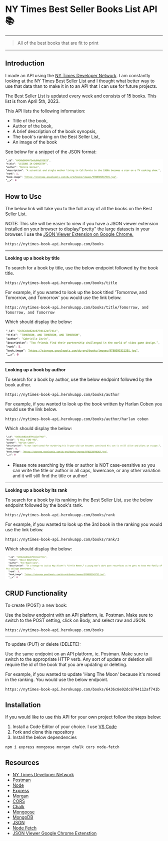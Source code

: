 # NY Times Best Seller Books List API 📚
---
> All of the best books that are fit to print
---

## Introduction
I made an API using the [NY Times Developer Network](https://developer.nytimes.com/). I am constantly looking at the NY Times Best Seller List and I thought what better way to use that data than to make it in to an API that I can use for future projects.

The Best Seller List is updated every week and consists of 15 books. This list is from April 5th, 2023.

This API lists the following information:
- Title of the book,
- Author of the book,
- A brief description of the book synopsis,
- The book's ranking on the Best Seller List,
- An image of the book

See below for a snippet of the JSON format:

![JSON Format Screenshot](./assets/jsonformat.png?raw=true "JSON Format Screenshot")

## How to Use
The below link will take you to the full array of all the books on the Best Seller List.

NOTE: This site will be easier to view if you have a JSON viewer extension installed on your browser to display/"pretty" the large datasets in your browser. I use the [JSON Viewer Extension on Google Chrome.](https://chrome.google.com/webstore/detail/json-viewer/gbmdgpbipfallnflgajpaliibnhdgobh?hl=en-US)

```
https://nytimes-book-api.herokuapp.com/books
```
---
**Looking up a book by title**

To search for a book by title, use the below endpoint followed by the book title.

```
https://nytimes-book-api.herokuapp.com/books/title
```

For example, if you wanted to look up the book titled 'Tomorrow, and Tomorrow, and Tomorrow' you would use the link below.

```
https://nytimes-book-api.herokuapp.com/books/title/Tomorrow, and Tomorrow, and Tomorrow
```

Which should display the below:

![Tomorrow, and Tomorrow, and Tomorrow](./assets/Tomorrow.png?raw=true "Tomorrow, and Tomorrow, and Tomorrow JSON")

---
**Looking up a book by author**

To search for a book by author, use the below endpoint followed by the book author.

```
https://nytimes-book-api.herokuapp.com/books/author
```
For example, if you wanted to look up the book written by Harlan Coben you would use the link below.

```
https://nytimes-book-api.herokuapp.com/books/author/harlan coben
```

Which should display the below:

![Harlan Coben](./assets/Harlan.png?raw=true "Harlan Coben JSON")

- Please note searching by title or author is NOT case-sensitive so you can write the title or author in all caps, lowercase, or any other variation and it will still find the title or author!

---
**Looking up a book by its rank**

To search for a book by its ranking in the Best Seller List, use the below endpoint followed by the book's rank.

```
https://nytimes-book-api.herokuapp.com/books/rank
```
For example, if you wanted to look up the 3rd book in the ranking you would use the link below.

```
https://nytimes-book-api.herokuapp.com/books/rank/3
```

Which should display the below:

![3rd book in rank](./assets/3.png?raw=true "3rd book in rank JSON")

## CRUD Functionality
To create (POST) a new book: 

Use the below endpoint with an API platform, ie. Postman. Make sure to switch to the POST setting, click on Body, and select raw and JSON.

```
https://nytimes-book-api.herokuapp.com/books
```

---
To update (PUT) or delete (DELETE):

Use the same endpoint on an API platform, ie. Postman. Make sure to switch to the appropriate HTTP verb. Any sort of update or deletion will require the id of the book that you are updating or deleting. 

For example, if you wanted to update 'Hang The Moon' because it's moved in the ranking. You would use the below endpoint.

```
https://nytimes-book-api.herokuapp.com/books/6436c8e02dc8794112af741b
```

## Installation
If you would like to use this API for your own project follow the steps below:

1. Install a Code Editor of your choice. I use [VS Code](https://code.visualstudio.com/)
1. Fork and clone this repository
1. Install the below dependencies 
```
npm i express mongoose morgan chalk cors node-fetch
```

## Resources
- [NY Times Developer Network](https://developer.nytimes.com/)
- [Postman](https://www.postman.com/)
- [Node](https://nodejs.org/en)
- [Express](https://expressjs.com/)
- [Morgan](https://github.com/expressjs/morgan)
- [CORS](https://developer.mozilla.org/en-US/docs/Web/HTTP/CORS)
- [Chalk](https://www.npmjs.com/package/chalk)
- [Mongoose](https://mongoosejs.com/)
- [MongoDB](https://www.mongodb.com/)
- [JSON](https://www.json.org/json-en.html)
- [Node Fetch](https://www.npmjs.com/package/node-fetch)
- [JSON Viewer Google Chrome Extenstion](https://chrome.google.com/webstore/detail/json-viewer/gbmdgpbipfallnflgajpaliibnhdgobh?hl=en-US)